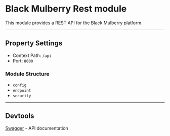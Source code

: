 # Black Mulberry Rest module

This module provides a REST API for the Black Mulberry platform.

---

## Property Settings

- Context Path: `/api`
- Port: `8000`

### Module Structure

- `config`
- `endpoint`
- `security`

---

## Devtools

[Swagger](http://localhost:8000/api/swagger-ui/) - API documentation

